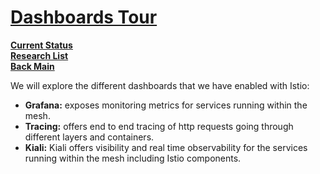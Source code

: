# **[Dashboards Tour](https://www.istioworkshop.io/05-dashboards-tour/)**

**[Current Status](../../../../development/status/weekly/current_status.md)**\
**[Research List](../../../research_list.md)**\
**[Back Main](../../../../README.md)**

We will explore the different dashboards that we have enabled with Istio:

- **Grafana:** exposes monitoring metrics for services running within the mesh.
- **Tracing:** offers end to end tracing of http requests going through different layers and containers.
- **Kiali:** Kiali offers visibility and real time observability for the services running within the mesh including Istio components.

